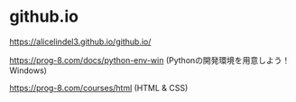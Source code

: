 # github.io
https://alicelindel3.github.io/github.io/

https://prog-8.com/docs/python-env-win
(Pythonの開発環境を用意しよう！Windows)

https://prog-8.com/courses/html
(HTML & CSS)
